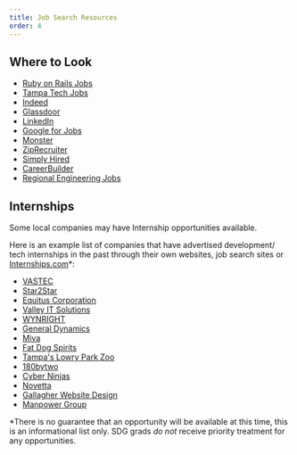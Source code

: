 ```yaml
---
title: Job Search Resources
order: 4
---
```


## Where to Look

- [Ruby on Rails Jobs](https://www.rubyonrails.jobs/)
- [Tampa Tech Jobs](https://tampabaytechjobs.com/seeking/)
- [Indeed](https://www.indeed.com/)
- [Glassdoor](https://www.glassdoor.com/index.htm)
- [LinkedIn](https://www.linkedin.com)
- [Google for Jobs](https://www.google.com/search?ei=TZCyXNuWH-mmggeklbDIBA&q=google+job+search&oq=google+job+search&gs_l=psy-ab.1.0.0l10.11012.12306..13562...0.0..0.74.555.8......0....1..gws-wiz.......0i71.aTBbKlq5MRE)
- [Monster](https://www.monster.com/)
- [ZipRecruiter](https://www.ziprecruiter.com/)
- [Simply Hired](https://www.simplyhired.com/)
- [CareerBuilder](https://www.careerbuilder.com/)
- [Regional Engineering Jobs](https://www.rengineeringjobs.com/)

## Internships

Some local companies may have Internship opportunities available.

Here is an example list of companies that have advertised development/ tech
internships in the past through their own websites, job search sites or
[Internships.com](https://www.internships.com/)\*:

- [VASTEC](https://www.vastec.com/)
- [Star2Star](https://www.star2star.com/)
- [Equitus Corporation](https://equitus.us/)
- [Valley IT Solutions](https://valleyit.com/)
- [WYNRIGHT](https://www.wynright.com/)
- [General Dynamics](https://www.gd.com/)
- [Miva](https://www.miva.com/)
- [Fat Dog Spirits](http://www.fatdogspirits.com/)
- [Tampa's Lowry Park Zoo](https://zootampa.org/)
- [180bytwo](https://180bytwo.com/)
- [Cyber Ninjas](https://www.cyberninjas.com/)
- [Novetta](https://www.novetta.com/)
- [Gallagher Website Design](https://www.gallagherwebsitedesign.com/)
- [Manpower Group](https://www.manpowergroup.com/)

\*There is no guarantee that an opportunity will be available at this time, this
is an informational list only. SDG grads _do not_ receive priority treatment for
any opportunities.
